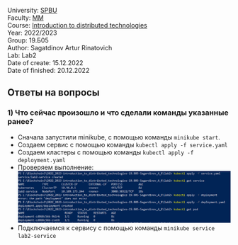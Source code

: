 University: [SPBU](https://spbu.ru/)  
Faculty: [MM](https://math.spbu.ru/rus/)  
Course: [Introduction to distributed technologies](https://github.com/itmo-ict-faculty/introduction-to-distributed-technologies)  
Year: 2022/2023  
Group: 19.Б05  
Author: Sagatdinov Artur Rinatovich  
Lab: Lab2  
Date of create: 15.12.2022  
Date of finished: 20.12.2022  

## Ответы на вопросы  
  
### 1) Что сейчас произошло и что сделали команды указанные ранее? 
- Сначала запустили minikube, с помощью команды `minikube start`.
- Создаем сервис с помощью команды `kubectl apply -f service.yaml`
- Создаем кластеры с помощью команды `kubectl apply -f deployment.yaml`
- Проверяем выполнение:  
![image1](./images/image1.PNG)
- Подключаемся к сервису с помощью команды `minikube service lab2-service`